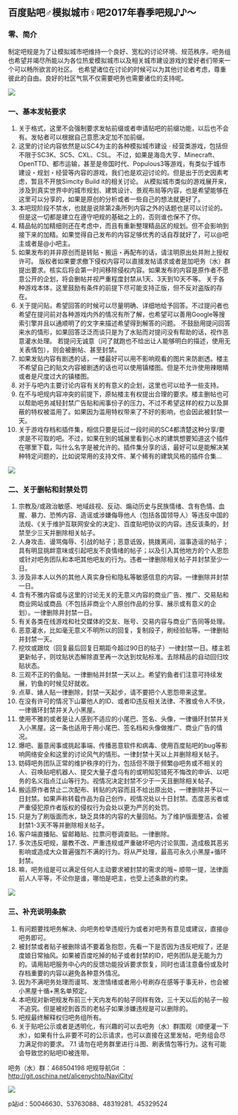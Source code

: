 ## 百度贴吧♂模拟城市♀吧2017年春季吧规♪♪〜

### 零、简介

制定吧规是为了让模拟城市吧维持一个良好、宽松的讨论环境、规范秩序。吧务组也希望并竭尽所能以为各位热爱模拟城市以及相关城市建设游戏的爱好者们带来一个可以畅所欲言的社区。
也希望诸位在讨论的时候可以为其他讨论者考虑，尊重彼此的自由。良好的社区气氛不仅需要吧务也需要诸位的支持呢。

![](http://b1.loli.io/images/DODw.png)

### 一、基本发帖要求

1.  关于格式，这里不会强制要求发帖前缀或者申请贴吧的前缀功能，以后也不会有。发帖者可以根据自己意愿决定加不加前缀。
2.  这里的讨论内容依然是以SC4为主的各种模拟城市建设 · 经营类游戏，包括但不限于SC3K、SC5、CXL、CSL。
不过，如果是海岛大亨、Minecraft、OpenTTD、都市运输，甚至是帝国时代、Populous3等游戏，有类似于城市建设・规划・经营等内容的游戏，我们也是欢迎讨论的。但是出于历史因素考虑，暂且不开放Simcity Build it的相关讨论。
从模拟城市类似的游戏展开来，涉及到真实世界中的城市规划、建筑设计、景观布局等内容，也是希望能够在这里可以分享的，如果是原创的分析或者一些自己的想法就更好了。
3. 本吧现阶段不禁水，也就是说除第2条所列内容之外的话题也是可以讨论的。但是这一切都是建立在遵守吧规的基础之上的，否则谁也保不了你。
4. 精品帖的加精细则还在考虑中，而且有重新整理精品区的规划。但不会影响到接下来的加精。如果觉得自己发布的内容足够优秀的话自荐就好了，可以@吧主或者是@小吧主。
5. 如果发布的并非原创而是转贴・搬运・再配布的话，请注明原出处并附上授权许可。
版权者如果要求撤下侵权内容可以直接发帖请求或者是加吧务（水）群提出要求。核实后将会第一时间移除侵权内容。如果发布的内容是原作者不愿意公开的企划，将会删帖并视严重程度封禁从1天、3天到10天不等。
关于各种游戏本体，这里鼓励有条件的前提下尽可能支持正版，但不反对盗版的存在。
6. 关于提问贴，希望回答的时候可以尽量明确、详细地给予回答。不过提问者也希望在提问前对各种游戏内外的情况有所了解，也希望可以善用Google等搜索引擎并且以通顺明了的文字来描述希望得到解答的问题。
不鼓励用提问回答来水的情形，如果回答泛泛而谈只是为了水贴而对提问没有帮助的话，视作恶意灌水处理。
若提问无诚意（问了就跑也不给出让人能够明白的描述，使用无关表情包），则会被删帖、甚至封禁。
7. 如果发贴内容有剧透的话，一楼最好可以用不影响观看的图片来防剧透。楼主不希望自己的贴文内容被剧透的话也可以使用镇楼图。但是不允许使用辣眼睛或者是尺度过大的镇楼图。
8. 对于与吧内主要讨论内容有关的有意义的企划，这里也可以给予一些支持。
9. 在不与吧规内容冲突的前提下，原帖楼主有权提出合理的要求。楼主删帖也可以帮助吧务减轻封禁广告贴和闹事份子的压力，不过不希望这样的权力以及屏蔽的特权被滥用了。如果因为滥用特权带来了不好的影响，也会因此被封禁一天。
10. 关于游戏存档和插件集，相信只要是玩过一段时间的SC4都清楚这种分享/要求是不可取的吧。不过，如果在别的城展里看到心水的建筑想要知道这个插件在哪里下载，叫什么名字是被允许的。插件集分享的话，最好可以是能解决某种特定问题的，比如说常用的支持文件、某个稀有的建筑风格的插件合集…

![](http://b1.loli.io/images/qgR0.jpeg)

### 二、关于删帖和封禁处罚

1. 宗教及/或政治敏感、地域歧视、反动、煽动历史与民族情绪、含有色情、血腥、暴力、恐怖内容、造谣或涉嫌侮辱他人（包括各国领导人）等违反中国的法规、《关于维护互联网安全的决定》、百度贴吧协议的内容。违反该条的，封禁至少三天并删除相关帖子。
2. 人身攻击、谩骂侮辱、引战的帖子；恶意诋毁，挑拨离间，滋事造谣的帖子；具有明显挑衅意味或引起吧友不良情绪的帖子；以及引入其他地方的个人恩怨或针对吧务团队和本吧其他吧友的行为。违者一律删除相关帖子并封禁至少一日。
3. 涉及非本人以外的其他人真实身份和隐私等敏感信息的内容。一律删除并封禁一日。
4. 含有不雅内容或与这里的讨论无关的无意义内容的商业广告、推广、交易贴和商业网站或商品（不包括非商业个人原创作品的分享、展示或有意义的企划）。一律删除并封禁一日。
5. 有关各类在线游戏和社交媒体的交友、账号、交易内容与商业广告同等处理。
6. 恶意灌水，比如毫无意义不明所以的回复，复制段子，刷经验贴等。一律删帖并封禁一天。
7. 挖坟或跟坟（回复最后回复日期距今超过90日的帖子）一律封禁一日。楼主若更新帖子，则坟贴状态解除直至再一次达到坟贴标准。去除精品的自动回归坟贴状态。
8. 三观不正的钓鱼贴。一律删帖并封禁一天以上。希望钓鱼者们注意可持续发展，钓鱼的时候见好就收。
9. 点草、婊人贴一律删除，封禁一天起步，请不要把个人恩怨带来这里。
10. 在没有许可的情况下山寨他人的ID、或者ID违反相关法律、不雅或令人不快，一律循环封禁并关入小黑屋。
11. 使用不雅的或者是让人感到不适应的小尾巴、签名、头像，一律循环封禁并关入小黑屋。这一条也适用于用小尾巴、签名档和头像做推广、商业广告的情况。
12. 爆吧、蓄意闹事或挑起事端、传播恶意软件和病毒、使用百度贴吧的bug等影响网络安全和这里的讨论风气的情形。一律封禁十天以上并删除相关帖子。
13. 妨碍吧务团队正常的维护秩序的行为，包括但不限于频繁@吧务或不相关的人、召唤贴吧机器人、提交大量子虚乌有的或明知犯错死不悔改的申诉、以吧务的名义指点江山等行为。视情况决定封禁不少于一天且删除相关帖子。
14. 搬运原作者禁止二次配布、转贴的内容而且不给出原出处，一律删除并予以一日封禁。如果声称转载作品为自己创作，视情况处以十日封禁。态度恶劣者或严重侵犯原作者版权的侵权行为会处以更为严厉的处罚。
15. 只是为了刷版面而水，缺乏具体的内容的大量回帖。为了维护版面整洁，会被封禁1-3天不等并删除相关帖子。
16. 客户端直播贴、留邮箱贴、拉票问卷调查贴。一律删除。
17. 多次违反吧规，屡教不改、严重违规或严重破坏吧内讨论氛围，造成极其恶劣影响或造成大众普遍强烈不满的行为。将从严处理，最高可永久小黑屋+循环封禁。
18. 嘛，吧务组是可以满足任何人主动要求被封禁的需求的哦~
顺带一提，法律面前人人平等，不论你是谁，哪怕是吧主，也受上述条款的约束。

![](http://b1.loli.io/images/vvy8.jpeg)

### 三、补充说明条款

1. 有问题要找吧务解决、向吧务检举违规行为或者对吧务有意见或建议，直接@吧务即可。
2. 被封禁或者贴子被删除请不要着急抱怨，先看一下是否因为违反吧规了，还是度娘日常抽风。如果被百度吃掉的帖子或者封禁的ID，吧务团队是无能为力的。请用贴吧服务中心内的反馈功能投诉要求恢复，同时也请注意备份或及时存档重要的内容以避免各种意外情况。
3. 因为不满吧务处理而谩骂、发泄情绪或者用小号刷存在感等于事无补，也会被小黑屋十循+黑名单预定。
4. 本吧规对新吧规发布前三十天内发布的帖子同样有效，三十天以后的帖子一般不追究。但是被挖到首页的老帖子如果涉嫌违规是可以删除的。
5. 吧规最终解释权归吧务组所有。
6. 关于贴吧公示或者是透明化，有兴趣的可以去吧务（水）群围观（顺便灌一下水），如果有什么非要不可的公示请求，也可以直接在这里发帖，吧务组会尽力满足你的要求。 
7.1 请勿在吧务群里进行斗图、刷表情包等行为。这有可能会导致您的贴吧ID被连带。

  吧务（水）群：468504198
  吧规导航Git ：http://git.oschina.net/alicenychto/NaviCity/

![](http://b1.loli.io/images/Mjpp.png)

p站id：50046630、53763088、48319281、45329524
